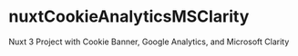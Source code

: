 # nuxtCookieAnalyticsMSClarity
Nuxt 3 Project with Cookie Banner, Google Analytics, and Microsoft Clarity
